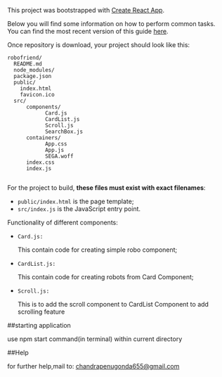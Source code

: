 This project was bootstrapped with [Create React App](https://github.com/facebookincubator/create-react-app).

Below you will find some information on how to perform common tasks.<br>
You can find the most recent version of this guide [here](https://github.com/facebookincubator/create-react-app/blob/master/packages/react-scripts/template/README.md).




Once repository is download, your project should look like this:

```
robofriend/
  README.md
  node_modules/
  package.json
  public/
    index.html
    favicon.ico
  src/
      components/
            Card.js
            CardList.js
            Scroll.js
            SearchBox.js
      containers/
            App.css
            App.js
            SEGA.woff
      index.css
      index.js
  
```

For the project to build, **these files must exist with exact filenames**:

* `public/index.html` is the page template;
* `src/index.js` is the JavaScript entry point.

Functionality of different components:

  * `Card.js:`

      This contain code for creating simple robo component;

  * `CardList.js:`

      This contain code for creating robots from Card Component;

  * `Scroll.js:`

      This is to add the scroll component to CardList Component to add scrolling feature

##starting application

  use npm start command(in terminal) within current directory 

##Help

 for further help,mail to: chandrapenugonda655@gmail.com


